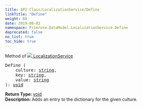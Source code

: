 ```yaml
---
title: API:Class/LocalizationService/Define
linkTitle: "Define"
weight: 68
date: 2019-08-02
namespace: Primrose.DataModel.LocalizationService.Define
deprecated: false
no_list: true
toc_hide: true
---
```

Method of <a href="/docs/api-reference/Class/LocalizationService"><img src="/icons/silk/default.png"/>&nbsp;LocalizationService</a>
<pre class="method-declaration">
Define (
    culture: <a class="type" href="/docs/api-reference/System/string">string</a>,
    key: <a class="type" href="/docs/api-reference/System/string">string</a>,
    value: <a class="type" href="/docs/api-reference/System/string">string</a>
): <a class="type" href="/docs/api-reference/System/void">void</a></pre>
<b>Return Type: </b>
<a class="type" href="/docs/api-reference/System/void">void</a>
<br/>
<b>Description: </b>
Adds an entry to the dictionary for the given culture.

